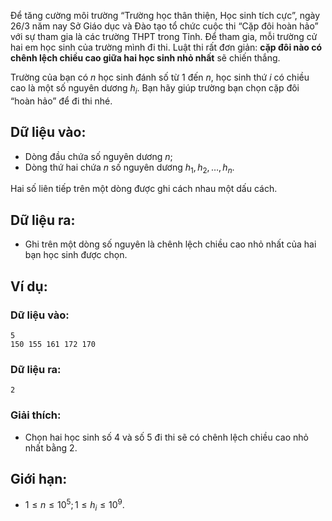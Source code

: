 Để tăng cường môi trường “Trường học thân thiện, Học sinh tích cực”, ngày $26/3$ năm nay Sở Giáo dục và Đào tạo tổ chức cuộc thi “Cặp đôi hoàn hảo” với sự tham gia là các trường THPT trong Tỉnh. Để tham gia, mỗi trường cử hai em học sinh của trường mình đi thi. Luật thi rất đơn giản: **cặp đôi nào có chênh lệch chiều cao giữa hai học sinh nhỏ nhất** sẽ chiến thắng.

Trường của bạn có $n$ học sinh đánh số từ $1$ đến $n$, học sinh thứ $i$ có chiều cao là một số nguyên dương $h_i$. Bạn hãy giúp trường bạn chọn cặp đôi “hoàn hảo” để đi thi nhé.

## Dữ liệu vào:
- Dòng đầu chứa số nguyên dương $n$;
- Dòng thứ hai chứa $n$ số nguyên dương $h_1, h_2, …, h_n$.

Hai số liên tiếp trên một dòng được ghi cách nhau một dấu cách.

## Dữ liệu ra:
- Ghi trên một dòng số nguyên là chênh lệch chiều cao nhỏ nhất của hai bạn học sinh được chọn.

## Ví dụ:
### Dữ liệu vào:
```
5
150 155 161 172 170
```

### Dữ liệu ra:
```
2
```
### Giải thích:
- Chọn hai học sinh số $4$ và số $5$ đi thi sẽ có chênh lệch chiều cao nhỏ nhất bằng $2$.

## Giới hạn:
- $1 ≤ n ≤ 10^5;  1 ≤ h_i ≤ 10^9$.